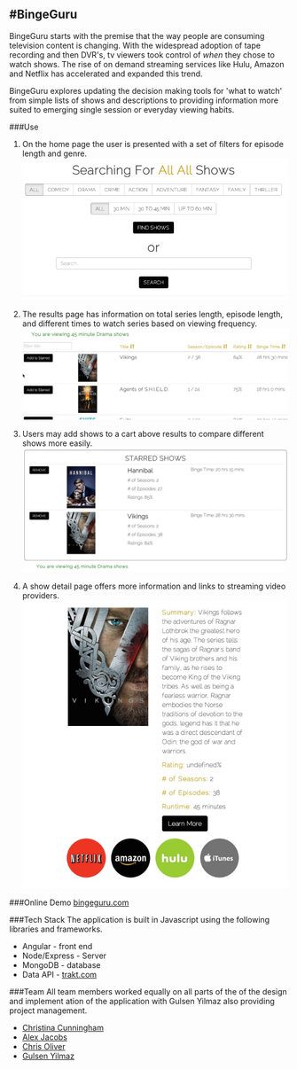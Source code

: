 #BingeGuru
---------
BingeGuru starts with the premise that the way people are consuming television content is changing. With the widespread adoption of tape recording and then DVR's, tv viewers took control of *when* they chose to watch shows. The rise of on demand streaming services like Hulu, Amazon and Netflix has accelerated and expanded this trend. 

BingeGuru explores updating the decision making tools for 'what to watch' from simple lists of shows and descriptions to providing information more suited to emerging single session or everyday viewing habits. 

###Use
1) On the home page the user is presented with a set of filters for episode length and genre. ![Alt text](https://github.com/bingeguru/bingeguru/blob/master/public/images/README-step1.jpg)

2) The results page has information on total series length, episode length, and different times to watch series based on viewing frequency. ![Alt text](https://github.com/bingeguru/bingeguru/blob/master/public/images/README-step2.jpg)

3) Users may add shows to a cart above results  to compare different shows more easily.![Alt text](https://github.com/bingeguru/bingeguru/blob/master/public/images/README-step3.jpg)

4) A show detail page offers more information and links to streaming video providers. ![Alt text](https://github.com/bingeguru/bingeguru/blob/master/public/images/README-step4.jpg)


###Online Demo
[bingeguru.com](www.bingeguru.com)


###Tech Stack
The application is built in Javascript using the following libraries and frameworks.
* Angular - front end
* Node/Express - Server
* MongoDB - database
* Data API - [trakt.com](https://trakt.tv/api-docs)

###Team
All team members worked equally on all parts of the of the design and implement ation of the application with Gulsen Yilmaz also providing project management.
* [Christina Cunningham ](https://github.com/tinatinatina)
* [Alex Jacobs](https://github.com/lexjacobs)
* [Chris Oliver](https://github.com/roczinskisquared)
* [Gulsen Yilmaz](https://github.com/gulseny)